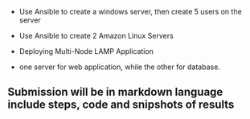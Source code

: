 
* Use Ansible to create a windows server, then create 5 users on the server

* Use Ansible to create 2 Amazon Linux Servers

* Deploying Multi-Node LAMP Application

* one server for web application, while the other for database.

## Submission will be in markdown language include steps, code and snipshots of results

